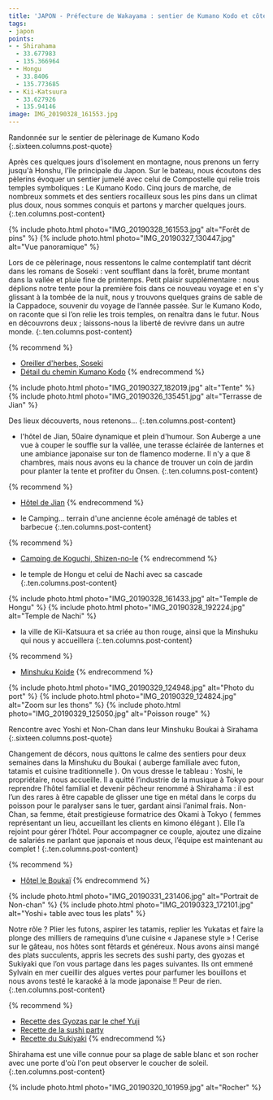 ```yaml
---
title: 'JAPON - Préfecture de Wakayama : sentier de Kumano Kodo et côte de Shirahama'
tags:
- japon
points:
- - Shirahama
  - 33.677983
  - 135.366964
- - Hongu
  - 33.8406
  - 135.773685
- - Kii-Katsuura
  - 33.627926
  - 135.94146
image: IMG_20190328_161553.jpg
---
```


Randonnée sur le sentier de pèlerinage de Kumano Kodo
{:.sixteen.columns.post-quote}

Après ces quelques jours d’isolement en montagne, nous prenons un ferry jusqu'à Honshu, l'île principale du Japon. Sur le bateau, nous écoutons des pèlerins évoquer un sentier jumelé avec celui de Compostelle qui relie trois temples symboliques : Le Kumano Kodo. Cinq jours de marche, de nombreux sommets et des sentiers rocailleux sous les pins dans un climat plus doux, nous sommes conquis et partons y marcher quelques jours.
{:.ten.columns.post-content}

<!--fin extrait-->

{% include photo.html photo="IMG_20190328_161553.jpg" alt="Forêt de pins" %}
{% include photo.html photo="IMG_20190327_130447.jpg" alt="Vue panoramique" %}

Lors de ce pèlerinage, nous ressentons le calme contemplatif tant décrit dans les romans de Soseki : vent soufflant dans la forêt, brume montant dans la vallée et pluie fine de printemps. Petit plaisir supplémentaire : nous déplions notre tente pour la première fois dans ce nouveau voyage et en s'y glissant à la tombée de la nuit, nous y trouvons quelques grains de sable de la Cappadoce, souvenir du voyage de l’année passée.
Sur le Kumano Kodo, on raconte que si l’on relie les trois temples, on renaîtra dans le futur. Nous en découvrons deux ; laissons-nous la liberté de revivre dans un autre monde.
{:.ten.columns.post-content}

{% recommend %}
- [Oreiller d'herbes, Soseki](https://www.babelio.com/livres/Soseki-Oreiller-dherbes/15473)
- [Détail du chemin Kumano Kodo](http://www.tb-kumano.jp/en/kumano-kodo/)
{% endrecommend %}

{% include photo.html photo="IMG_20190327_182019.jpg" alt="Tente" %}
{% include photo.html photo="IMG_20190326_135451.jpg" alt="Terrasse de Jian" %}

Des lieux découverts, nous retenons...
{:.ten.columns.post-content}

- l'hôtel de Jian, 50aire dynamique et plein d'humour. Son Auberge a une
vue à couper le souffle sur la vallée, une terasse éclairée de lanternes et
une ambiance japonaise sur ton de flamenco moderne. Il n'y a que 8
chambres, mais nous avons eu la chance de trouver un coin de jardin pour
planter la tente et profiter du Onsen.
{:.ten.columns.post-content}

{% recommend %}
- [Hôtel de Jian](http://www.booking.com/Share-OmG83N)
{% endrecommend %}

- le Camping... terrain d'une ancienne école aménagé de tables et barbecue
{:.ten.columns.post-content}

{% recommend %}
- [Camping de Koguchi, Shizen-no-Ie](http://ge0.me/03gBBSnd4N/Koguchi_Shizen-no-Ie)
{% endrecommend %}

- le temple de Hongu et celui de Nachi avec sa cascade
{:.ten.columns.post-content}

{% include photo.html photo="IMG_20190328_161433.jpg" alt="Temple de Hongu" %}
{% include photo.html photo="IMG_20190328_192224.jpg" alt="Temple de Nachi" %}

- la ville de Kii-Katsuura et sa criée au thon rouge, ainsi que la Minshuku
qui nous y accueillera
{:.ten.columns.post-content}

{% recommend %}
- [Minshuku Koide](http://www.booking.com/Share-RFLMvs)
{% endrecommend %}

{% include photo.html photo="IMG_20190329_124948.jpg" alt="Photo du port" %}
{% include photo.html photo="IMG_20190329_124824.jpg" alt="Zoom sur les thons" %}
{% include photo.html photo="IMG_20190329_125050.jpg" alt="Poisson rouge" %}

Rencontre avec Yoshi et Non-Chan dans leur Minshuku Boukai à Sirahama
{:.sixteen.columns.post-quote}

Changement de décors, nous quittons le calme des sentiers pour deux semaines dans la Minshuku du Boukai ( auberge familiale avec futon, tatamis et cuisine traditionnelle ). On vous dresse le tableau : Yoshi, le propriétaire, nous accueille. Il a quitté l’industrie de la musique à Tokyo pour reprendre l’hôtel familial et devenir pêcheur renommé à Shirahama : il est l’un des rares à être capable de glisser une tige en métal dans le corps du poisson pour le paralyser sans le tuer, gardant ainsi l’animal frais.
Non-Chan, sa femme, était prestigieuse formatrice des Okami à Tokyo ( femmes représentant un lieu, accueillant les clients en kimono élégant ). Elle l’a rejoint pour gérer l’hôtel.
Pour accompagner ce couple, ajoutez une dizaine de salariés ne parlant que japonais et nous deux, l’équipe est maintenant au complet !
{:.ten.columns.post-content}

{% recommend %}
- [Hôtel le Boukaï](https://maps.app.goo.gl/f84FuQwGVHRu4rrW6)
{% endrecommend %}

{% include photo.html photo="IMG_20190331_231406.jpg" alt="Portrait de Non-chan" %}
{% include photo.html photo="IMG_20190323_172101.jpg" alt="Yoshi+ table avec tous les plats" %}

Notre rôle ? Plier les futons, aspirer les tatamis, replier les Yukatas et faire la plonge des milliers de ramequins d’une cuisine « Japanese style » ! Cerise sur le gâteau, nos hôtes sont fêtards et généreux. Nous avons ainsi mangé des plats succulents, appris les secrets des sushi party, des gyozas et Sukiyaki que l’on vous partage dans les pages suivantes. Ils ont emmené Sylvain en mer cueillir des algues vertes pour parfumer les bouillons et nous avons testé le karaoké à la mode japonaise !! Peur de rien.
{:.ten.columns.post-content}

<!-- en commentaire
(Links) Recette des Gyoza par le chef Yuji
(Links) Astuce pour réussir une shushi party
(Links) Recette du Tsukiyaki
-->
{% recommend %}
- [Recette des Gyozas par le chef Yuji](/recettes/japon-gyoza)
- [Recette de la sushi party](/recettes/japon-sushi)
- [Recette du Sukiyaki](/recettes/japon-sukiyaki)
{% endrecommend %}

Shirahama est une ville connue pour sa plage de sable blanc et son rocher
avec une porte d'où l'on peut observer le coucher de soleil.
{:.ten.columns.post-content}

{% include photo.html photo="IMG_20190320_101959.jpg" alt="Rocher" %}
